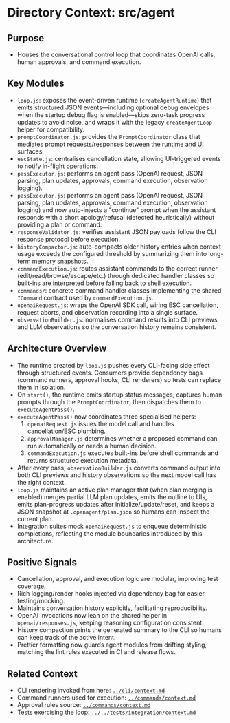 # Directory Context: src/agent

## Purpose

- Houses the conversational control loop that coordinates OpenAI calls, human approvals, and command execution.

## Key Modules

- `loop.js`: exposes the event-driven runtime (`createAgentRuntime`) that emits structured JSON events—including optional debug envelopes when the startup debug flag is enabled—skips zero-task progress updates to avoid noise, and wraps it with the legacy `createAgentLoop` helper for compatibility.
- `promptCoordinator.js`: provides the `PromptCoordinator` class that mediates prompt requests/responses between the runtime and UI surfaces.
- `escState.js`: centralises cancellation state, allowing UI-triggered events to notify in-flight operations.
- `passExecutor.js`: performs an agent pass (OpenAI request, JSON parsing, plan updates, approvals, command execution, observation logging).
- `passExecutor.js`: performs an agent pass (OpenAI request, JSON parsing, plan updates, approvals, command execution, observation logging) and now auto-injects a "continue" prompt when the assistant responds with a short apology/refusal (detected heuristically) without providing a plan or command.
- `responseValidator.js`: verifies assistant JSON payloads follow the CLI response protocol before execution.
- `historyCompactor.js`: auto-compacts older history entries when context usage exceeds the configured threshold by summarizing them into long-term memory snapshots.
- `commandExecution.js`: routes assistant commands to the correct runner (edit/read/browse/escape/etc.) through dedicated handler classes so built-ins are interpreted before falling back to shell execution.
- `commands/`: concrete command handler classes implementing the shared `ICommand` contract used by `commandExecution.js`.
- `openaiRequest.js`: wraps the OpenAI SDK call, wiring ESC cancellation, request aborts, and observation recording into a single surface.
- `observationBuilder.js`: normalises command results into CLI previews and LLM observations so the conversation history remains consistent.

## Architecture Overview

- The runtime created by `loop.js` pushes every CLI-facing side effect through structured events. Consumers provide dependency bags (command runners, approval hooks, CLI renderers) so tests can replace them in isolation.
- On `start()`, the runtime emits startup status messages, captures human prompts through the `PromptCoordinator`, then dispatches them to `executeAgentPass()`.
- `executeAgentPass()` now coordinates three specialised helpers:
  1. `openaiRequest.js` issues the model call and handles cancellation/ESC plumbing.
  2. `approvalManager.js` determines whether a proposed command can run automatically or needs a human decision.
  3. `commandExecution.js` executes built-ins before shell commands and returns structured execution metadata.
- After every pass, `observationBuilder.js` converts command output into both CLI previews and history observations so the next model call has the right context.
- `loop.js` maintains an active plan manager that (when plan merging is enabled) merges partial LLM plan updates, emits the outline to UIs, emits plan-progress updates after initialize/update/reset, and keeps a JSON snapshot at `.openagent/plan.json` so humans can inspect the current plan.
- Integration suites mock `openaiRequest.js` to enqueue deterministic completions, reflecting the module boundaries introduced by this architecture.

## Positive Signals

- Cancellation, approval, and execution logic are modular, improving test coverage.
- Rich logging/render hooks injected via dependency bag for easier testing/mocking.
- Maintains conversation history explicitly, facilitating reproducibility.
- OpenAI invocations now lean on the shared helper in `openai/responses.js`, keeping reasoning configuration consistent.
- History compaction prints the generated summary to the CLI so humans can keep track of the active intent.
- Prettier formatting now guards agent modules from drifting styling, matching the lint rules executed in CI and release flows.

## Related Context

- CLI rendering invoked from here: [`../cli/context.md`](../cli/context.md)
- Command runners used for execution: [`../commands/context.md`](../commands/context.md)
- Approval rules source: [`../commands/context.md`](../commands/context.md)
- Tests exercising the loop: [`../../tests/integration/context.md`](../../tests/integration/context.md)
